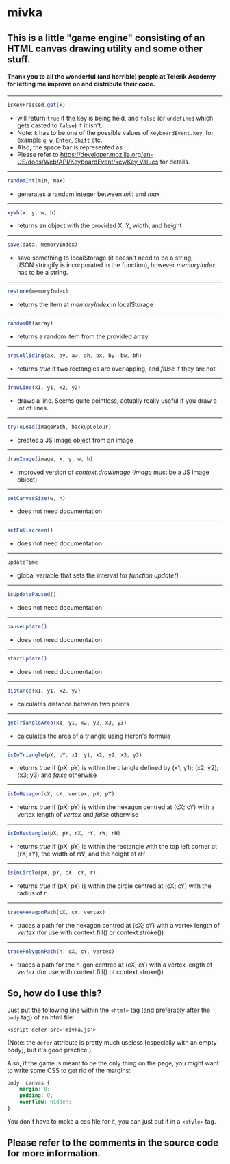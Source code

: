 # mivka
## This is a little "game engine" consisting of an HTML canvas drawing utility and some other stuff.
#### Thank you to all the wonderful (and horrible) people at Telerik Academy for letting me improve on and distribute their code.
---

```js
isKeyPressed.get(k)
```
- will return `true` if the key is being held, and `false` (or `undefined` which gets casted to `false`) if it isn't.
- Note: `k` has to be one of the possible values of `KeyboardEvent.key`, for example `q`, `w`, `Enter`, `Shift` etc.
- Also, the space bar is represented as ` `.
- Please refer to https://developer.mozilla.org/en-US/docs/Web/API/KeyboardEvent/key/Key_Values for details.
---

```js
randomInt(min, max) 
```

- generates a random integer between *min* and *max*
---

```js
xywh(x, y, w, h) 
```

- returns an object with the provided X, Y, width, and height
---

```js
save(data, memoryIndex) 
```

- save something to localStorage (it doesn't need to be a string, JSON.stringify is incorporated in the function), however *memoryIndex* has to be a string.
---

```js
restore(memoryIndex) 
```

- returns the item at *memoryIndex* in localStorage
---

```js
randomOf(array) 
```

- returns a random item from the provided array
---

```js
areColliding(ax, ay, aw, ah, bx, by, bw, bh) 
```

- returns *true* if two rectangles are overlapping, and *false* if they are not
---

```js
drawLine(x1, y1, x2, y2) 
```

- draws a line. Seems quite pointless, actually really useful if you draw a lot of lines.
---

```js
tryToLoad(imagePath, backupColour) 
```

- creates a JS Image object from an image
---

```js
drawImage(image, x, y, w, h) 
```

- improved version of *context.drawImage* (*image* must be a JS Image object)
---

```js
setCanvasSize(w, h) 
```

- does not need documentation
---

```js
setFullscreen() 
```

- does not need documentation
---

```js
updateTime
```

- global variable that sets the interval for *function update()*
---

```js
isUpdatePaused() 
```

- does not need documentation
---

```js
pauseUpdate() 
```

- does not need documentation
---

```js
startUpdate() 
```

- does not need documentation
---

```js
distance(x1, y1, x2, y2) 
```

- calculates distance between two points
---

```js
getTriangleArea(x1, y1, x2, y2, x3, y3) 
```

- calculates the area of a triangle using Heron's formula
---

```js
isInTriangle(pX, pY, x1, y1, x2, y2, x3, y3) 
```

- returns *true* if (pX; pY) is within the triangle defined by (x1; y1); (x2; y2); (x3; y3) and *false* otherwise
---

```js
isInHexagon(cX, cY, vertex, pX, pY) 
```

- returns *true* if (pX; pY) is within the hexagon centred at (cX; cY) with a vertex length of *vertex* and *false* otherwise
---

```js
isInRectangle(pX, pY, rX, rY, rW, rH) 
```

- returns *true* if (pX; pY) is within the rectangle with the top left corner at (rX; rY), the width of *rW*, and the height of *rH*
---

```js
isInCircle(pX, pY, cX, cY, r) 
```

- returns *true* if (pX; pY) is within the circle centred at (cX; cY) with the radius of *r*
---

```js
traceHexagonPath(cX, cY, vertex) 
```

- traces a path for the hexagon centred at (cX; cY) with a vertex length of *vertex* (for use with context.fill() or context.stroke())
---

```js
tracePolygonPath(n, cX, cY, vertex) 
```

- traces a path for the n-gon centred at (cX; cY) with a vertex length of *vertex* (for use with context.fill() ot context.stroke())

## So, how do I use this?

Just put the following line within the `<html>` tag (and preferably after the `body` tag) of an html file:
```
<script defer src='mivka.js'>
```
(Note: the `defer` attribute is pretty much useless [especially with an empty body], but it's good practice.)

Also, if the game is meant to be the only thing on the page, you might want to write some CSS to get rid of the margins:
```css
body, canvas {
	margin: 0;
	padding: 0;
	overflow: hidden;
}
```
You don't have to make a css file for it, you can just put it in a `<style>` tag.

## Please refer to the comments in the source code for more information.
